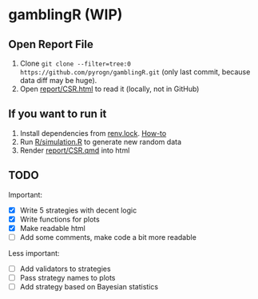 # gamblingR (WIP)

## Open Report File

1.  Clone `git clone --filter=tree:0 https://github.com/pyrogn/gamblingR.git` (only last commit, because data diff may be huge).
2.  Open [report/CSR.html](report/CSR.html) to read it (locally, not in GitHub)

## If you want to run it

1.  Install dependencies from [renv.lock](renv.lock). [How-to](https://rstudio.github.io/renv/reference/restore.html)
2.  Run [R/simulation.R](R/simulation.R) to generate new random data
3.  Render [report/CSR.qmd](report/CSR.qmd) into html

## TODO

Important:

-   [x] Write 5 strategies with decent logic
-   [x] Write functions for plots
-   [x] Make readable html
-   [ ] Add some comments, make code a bit more readable

Less important:

-   [ ] Add validators to strategies
-   [ ] Pass strategy names to plots
-   [ ] Add strategy based on Bayesian statistics
